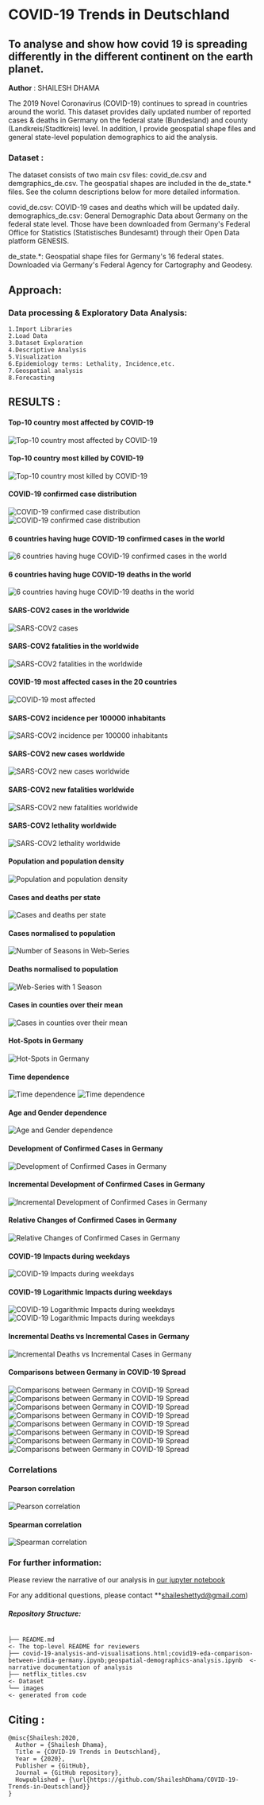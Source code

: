 # COVID-19 Trends in Deutschland

## To analyse and show how covid 19 is spreading differently in the different continent on the earth planet.

**Author** : SHAILESH DHAMA

The 2019 Novel Coronavirus (COVID-19) continues to spread in countries around the world. This dataset provides daily updated number of reported cases & deaths in Germany on the federal state (Bundesland) and county (Landkreis/Stadtkreis) level. In addition, I provide geospatial shape files and general state-level population demographics to aid the analysis.
                
### Dataset :

The dataset consists of two main csv files: covid_de.csv and demgraphics_de.csv. The geospatial shapes are included in the de_state.* files. See the column descriptions below for more detailed information.

covid_de.csv: COVID-19 cases and deaths which will be updated daily.
demographics_de.csv: General Demographic Data about Germany on the federal state level. Those have been downloaded from Germany's Federal Office for Statistics (Statistisches Bundesamt) through their Open Data platform GENESIS.

de_state.*: Geospatial shape files for Germany's 16 federal states. Downloaded via Germany's Federal Agency for Cartography and Geodesy.

## Approach:

### Data processing & Exploratory Data Analysis:

    1.Import Libraries
    2.Load Data
    3.Dataset Exploration
    4.Descriptive Analysis
    5.Visualization
    6.Epidemiology terms: Lethality, Incidence,etc.
    7.Geospatial analysis
    8.Forecasting
           
## RESULTS :

#### Top-10 country most affected by COVID-19
![Top-10 country most affected by COVID-19](./COVID_1.png)

#### Top-10 country most killed by COVID-19
![Top-10 country most killed by COVID-19](./COVID_2.png)

#### COVID-19 confirmed case distribution
![COVID-19 confirmed case distribution](./COVID_3.png)
![COVID-19 confirmed case distribution](./COVID_4.png)

#### 6 countries having huge COVID-19 confirmed cases in the world
![6 countries having huge COVID-19 confirmed cases in the world](./COVID_5.png)

#### 6 countries having huge COVID-19 deaths in the world
![6 countries having huge COVID-19 deaths in the world](./COVID_6.png)

#### SARS-COV2 cases in the worldwide
![SARS-COV2 cases](./COVID_7.png)

#### SARS-COV2 fatalities in the worldwide
![SARS-COV2 fatalities in the worldwide](./COVID_8.png)

#### COVID-19 most affected cases in the 20 countries
![COVID-19 most affected](./COVID_9.png)

#### SARS-COV2 incidence per 100000 inhabitants
![SARS-COV2 incidence per 100000 inhabitants](./COVID_14.png)

#### SARS-COV2 new cases worldwide
![SARS-COV2 new cases worldwide](./COVID_16.png)

#### SARS-COV2 new fatalities worldwide
![SARS-COV2 new fatalities worldwide](./COVID_18.png)

#### SARS-COV2 lethality worldwide
![SARS-COV2 lethality worldwide](./COVID_20.png)

#### Population and population density
![Population and population density](./COVID_22.png)

#### Cases and deaths per state
![Cases and deaths per state](./COVID_23.png)

#### Cases normalised to population
![Number of Seasons in Web-Series](./COVID_24.png)

#### Deaths normalised to population
![Web-Series with 1 Season](./COVID_25.png)

#### Cases in counties over their mean
![Cases in counties over their mean](./COVID_26.png)

#### Hot-Spots in Germany
![Hot-Spots in Germany](./COVID_27.png)

#### Time dependence
![Time dependence](./COVID_28.png)
![Time dependence](./COVID_29.png)

#### Age and Gender dependence
![Age and Gender dependence](./COVID_30.png)

#### Development of Confirmed Cases in Germany
![Development of Confirmed Cases in Germany](./COVID_31.png)

#### Incremental Development of Confirmed Cases in Germany
![Incremental Development of Confirmed Cases in Germany](./COVID_32.png)

#### Relative Changes of Confirmed Cases in Germany
![Relative Changes of Confirmed Cases in Germany](./COVID_35.png)

#### COVID-19 Impacts during weekdays
![COVID-19 Impacts during weekdays](./COVID_38.png)

#### COVID-19 Logarithmic Impacts during weekdays
![COVID-19 Logarithmic Impacts during weekdays](./COVID_39.png)
![COVID-19 Logarithmic Impacts during weekdays](./COVID_40.png)

#### Incremental Deaths vs Incremental Cases in Germany
![Incremental Deaths vs Incremental Cases in Germany](./COVID_51.png)

#### Comparisons between Germany in COVID-19 Spread
![Comparisons between Germany in COVID-19 Spread](./COVID_52.png)
![Comparisons between Germany in COVID-19 Spread](./COVID_53.png)
![Comparisons between Germany in COVID-19 Spread](./COVID_54.png)
![Comparisons between Germany in COVID-19 Spread](./COVID_55.png)
![Comparisons between Germany in COVID-19 Spread](./COVID_56.png)
![Comparisons between Germany in COVID-19 Spread](./COVID_57.png)
![Comparisons between Germany in COVID-19 Spread](./COVID_58.png)
![Comparisons between Germany in COVID-19 Spread](./COVID_59.png)

### Correlations
#### Pearson correlation
![Pearson correlation](./COVID_60.png)

#### Spearman correlation
![Spearman correlation](./COVID_61.png)

### For further information:

Please review the narrative of our analysis in [our jupyter notebook](./covid19-eda-comparison-between-india-germany.ipynb)

For any additional questions, please contact **shaileshettyd@gmail.com)

##### Repository Structure:

```

├── README.md                                                                                                                            <- The top-level README for reviewers
├── covid-19-analysis-and-visualisations.html;covid19-eda-comparison-between-india-germany.ipynb;geospatial-demographics-analysis.ipynb  <- narrative documentation of analysis
├── netflix_titles.csv                                                                                                                   <- Dataset
└── images                                                                                                                               <- generated from code

```
## Citing :

```
@misc{Shailesh:2020,
  Author = {Shailesh Dhama},
  Title = {COVID-19 Trends in Deutschland},
  Year = {2020},
  Publisher = {GitHub},
  Journal = {GitHub repository},
  Howpublished = {\url{https://github.com/ShaileshDhama/COVID-19-Trends-in-Deutschland}}
}
```
